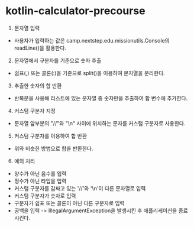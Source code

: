 # kotlin-calculator-precourse

1. 문자열 입력
- 사용자가 입력하는 값은 camp.nextstep.edu.missionutils.Console의 readLine()을 활용한다.

2. 문자열에서 구분자를 기준으로 숫자 추출
- 쉼표(,) 또는 콜론(:)을 기준으로 split()을 이용하여 문자열을 분리한다.

3. 추출한 숫자의 합 반환
- 반복문을 사용해 리스트에 있는 문자열 중 숫자만을 추출하여 합 변수에 추가한다.

4. 커스텀 구분자 지정
- 문자열 앞부분의 "//"와 "\n" 사이에 위치하는 문자를 커스텀 구분자로 사용한다.

5. 커스텀 구분자를 이용하여 합 반환
- 위와 비슷한 방법으로 합을 반환한다.

6. 예외 처리
- 양수가 아닌 음수를 입력
- 정수가 아닌 타입을 입력
- 커스텀 구분자를 감싸고 있는 '//'와 '\n'이 다른 문자열로 입력
- 커스텀 구분자가 숫자로 입력
- 구분자가 쉼표 또는 콜론이 아닌 다른 구분자로 입력
- 공백을 입력
  -> IllegalArgumentException을 발생시킨 후 애플리케이션을 종료시킨다.